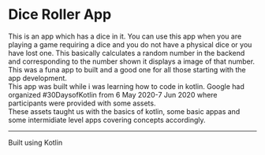 # Dice Roller App
This is an app which has a dice in it. You can use this app when you are playing a game requiring a dice and you do not have a physical dice or you have lost one.
This basically calculates a random number in the backend and corresponding to the number shown it displays a image of that number.<br>
This was a funa app to built and a good one for all those starting with the app development.
<br>
This app was built while i was learning how to code in kotlin.
Google had organized #30DaysofKotlin from 6 May 2020-7 Jun 2020 where participants were provided with some assets.<br>
These assets taught us with the basics of kotlin, some basic appas and some intermidiate level apps covering concepts accordingly.<br>
___
Built using Kotlin

